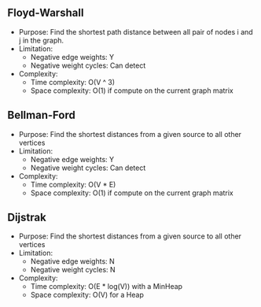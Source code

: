 ## Floyd-Warshall
- Purpose: Find the shortest path distance between all pair of nodes i and j in the graph.
- Limitation:
  - Negative edge weights: Y
  - Negative weight cycles: Can detect
- Complexity:
  - Time complexity: O(V ^ 3)
  - Space complexity: O(1) if compute on the current graph matrix

## Bellman-Ford
- Purpose: Find the shortest distances from a given source to all other vertices
- Limitation:
  - Negative edge weights: Y
  - Negative weight cycles: Can detect
- Complexity:
  - Time complexity: O(V * E)
  - Space complexity: O(1) if compute on the current graph matrix
 
## Dijstrak
- Purpose: Find the shortest distances from a given source to all other vertices
- Limitation:
  - Negative edge weights: N
  - Negative weight cycles: N
- Complexity:
  - Time complexity: O(E * log(V)) with a MinHeap
  - Space complexity: O(V) for a Heap
 

